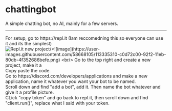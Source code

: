 # chattingbot
A simple chatting bot, no AI, mainly for a few servers.
<hr>
For setup, go to https://repl.it (Iam reccomedning this so everyone can use it and its the simplest) <br/>
<img src="blob:![image](https://user-images.githubusercontent.com/58668105/113335442-ef550700-92f2-11eb-947a-677e2200941a.png)
" alt="Repl.it new project/>![image](https://user-images.githubusercontent.com/58668105/113335310-c0d72c00-92f2-11eb-80db-4f352686befe.png) <br/>
Go to the top right and create a new project, make it a "python" project.<br/>
Copy paste the code.<br/>
Go to https://discord.com/developers/applications and make a new application, name it whatever you want your bot to be named.<br/>
Scroll down and find "add a bot", add it. Then name the bot whatever and give it a profile picture.<br/>
CLick "copy token" and go back to repl.it, then scroll down and find "client.run()", replace what I said with your token.<br/>
